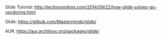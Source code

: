 Glide Tutorial: http://technosophos.com/2014/09/22/how-glide-solves-go-vendoring.html

Glide: https://github.com/Masterminds/glide/

AUR: https://aur.archlinux.org/packages/glide/
